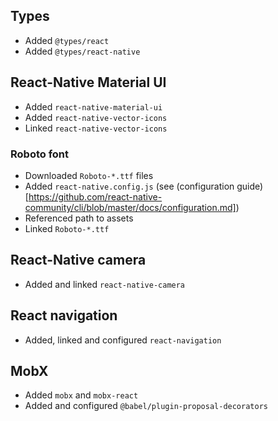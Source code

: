 ## Types
 - Added `@types/react`
 - Added `@types/react-native`

## React-Native Material UI
 - Added `react-native-material-ui`
 - Added `react-native-vector-icons`
 - Linked `react-native-vector-icons`
### Roboto font
 - Downloaded `Roboto-*.ttf` files
 - Added `react-native.config.js` (see (configuration guide)[https://github.com/react-native-community/cli/blob/master/docs/configuration.md])
 - Referenced path to assets
 - Linked `Roboto-*.ttf`


## React-Native camera
 - Added and linked `react-native-camera`

## React navigation
 - Added, linked and configured `react-navigation`

## MobX
 - Added `mobx` and `mobx-react`
 - Added and configured `@babel/plugin-proposal-decorators`